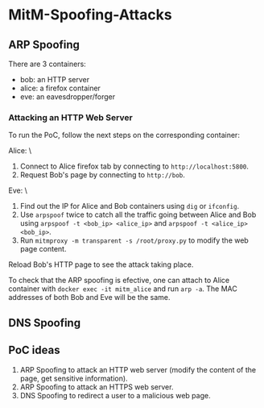 # MitM-Spoofing-Attacks

## ARP Spoofing

There are 3 containers:
 - bob: an HTTP server
 - alice: a firefox container
 - eve: an eavesdropper/forger

### Attacking an HTTP Web Server

To run the PoC, follow the next steps on the corresponding container:

Alice: \\
 1. Connect to Alice firefox tab by connecting to `http://localhost:5800`.
 2. Request Bob's page by connecting to `http://bob`.

Eve: \\
 1. Find out the IP for Alice and Bob containers using `dig` or `ifconfig`.
 2. Use `arpspoof` twice to catch all the traffic going between Alice and Bob using `arpspoof -t <bob_ip> <alice_ip>` and `arpspoof -t <alice_ip> <bob_ip>`.
 3. Run `mitmproxy -m transparent -s /root/proxy.py` to modify the web page content.

Reload Bob's HTTP page to see the attack taking place.

To check that the ARP spoofing is efective, one can attach to Alice container with `docker exec -it mitm_alice` and run `arp -a`. The MAC addresses of both Bob and Eve will be the same.

## DNS Spoofing


## PoC ideas

 1. ARP Spoofing to attack an HTTP web server (modify the content of the page, get sensitive information).  
 2. ARP Spoofing to attack an HTTPS web server.
 3. DNS Spoofing to redirect a user to a malicious web page. 
